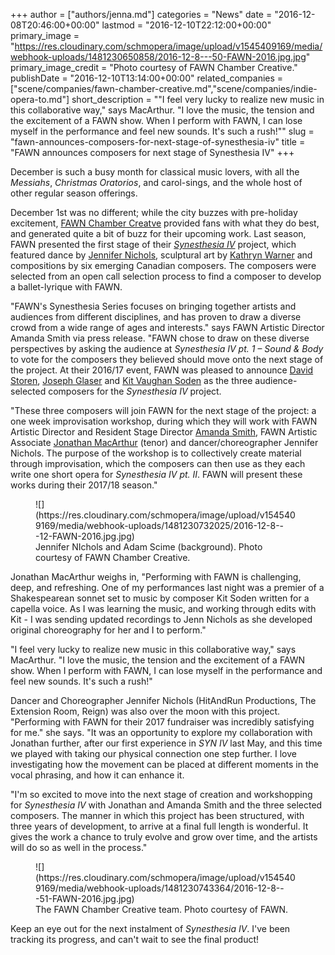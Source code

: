 +++
author = ["authors/jenna.md"]
categories = "News"
date = "2016-12-08T20:46:00+00:00"
lastmod = "2016-12-10T22:12:00+00:00"
primary_image = "https://res.cloudinary.com/schmopera/image/upload/v1545409169/media/webhook-uploads/1481230650858/2016-12-8---50-FAWN-2016.jpg.jpg"
primary_image_credit = "Photo courtesy of FAWN Chamber Creative."
publishDate = "2016-12-10T13:14:00+00:00"
related_companies = ["scene/companies/fawn-chamber-creative.md","scene/companies/indie-opera-to.md"]
short_description = "&quot;I feel very lucky to realize new music in this collaborative way,&quot; says MacArthur. &quot;I love the music, the tension and the excitement of a FAWN show. When I perform with FAWN, I can lose myself in the performance and feel new sounds. It&#039;s such a rush!&quot;"
slug = "fawn-announces-composers-for-next-stage-of-synesthesia-iv"
title = "FAWN announces composers for next stage of Synesthesia IV"
+++

December is such a busy month for classical music lovers, with all the *Messiahs*, *Christmas Oratorios*, and carol-sings, and the whole host of other regular season offerings. 

December 1st was no different; while the city buzzes with pre-holiday excitement, [FAWN Chamber Creatve](/scene/companies/fawn-chamber-creative/) provided fans with what they do best, and generated quite a bit of buzz for their upcoming work. Last season, FAWN presented the first stage of their [*Synesthesia IV*](/in-review-synesthesia-iv-pt1/) project, which featured dance by [Jennifer Nichols](/scene/people/jennifer-nichols/), sculptural art by [Kathryn Warner](http://kathrynwarner.net/) and compositions by six emerging Canadian composers. The composers were selected from an open call selection process to find a composer to develop a ballet-lyrique with FAWN.

"FAWN's Synesthesia Series focuses on bringing together artists and audiences from different disciplines, and has proven to draw a diverse crowd from a wide range of ages and interests." says FAWN Artistic Director Amanda Smith via press release. "FAWN chose to draw on these diverse perspectives by asking the audience at *Synesthesia IV pt. 1 – Sound & Body* to vote for the composers they believed should move onto the next stage of the project. At their 2016/17 event, FAWN was pleased to announce [David Storen](http://davidstoren.wixsite.com/david-storencomposer), [Joseph Glaser](http://www.jglasermusic.com/) and [Kit Vaughan Soden](http://kit-soden-m7yx.squarespace.com/) as the three audience-selected composers for the *Synesthesia IV* project.

"These three composers will join FAWN for the next stage of the project: a one week improvisation workshop, during which they will work with FAWN Artistic Director and Resident Stage Director [Amanda Smith](/scene/people/amanda-smith/), FAWN Artistic Associate [Jonathan MacArthur](/scene/people/jonathan-macarthur/) (tenor) and dancer/choreographer Jennifer Nichols. The purpose of the workshop is to collectively create material through improvisation, which the composers can then use as they each write one short opera for *Synesthesia IV pt. II*. FAWN will present these works during their 2017/18 season."

<figure data-type="image">![](https://res.cloudinary.com/schmopera/image/upload/v1545409169/media/webhook-uploads/1481230732025/2016-12-8---12-FAWN-2016.jpg.jpg)
<figcaption>Jennifer NIchols and Adam Scime (background). Photo courtesy of FAWN Chamber Creative.</figcaption>
</figure>

Jonathan MacArthur weighs in, "Performing with FAWN is challenging, deep, and refreshing. One of my performances last night was a premier of a Shakespearean sonnet set to music by composer Kit Soden written for a capella voice. As I was learning the music, and working through edits with Kit - I was sending updated recordings to Jenn Nichols as she developed original choreography for her and I to perform." 

"I feel very lucky to realize new music in this collaborative way," says MacArthur. "I love the music, the tension and the excitement of a FAWN show. When I perform with FAWN, I can lose myself in the performance and feel new sounds. It's such a rush!"

Dancer and Choreographer Jennifer Nichols (HitAndRun Productions, The Extension Room, Reign) was also over the moon with this project. "Performing with FAWN for their 2017 fundraiser was incredibly satisfying for me." she says. "It was an opportunity to explore my collaboration with Jonathan further, after our first experience in *SYN IV* last May, and this time we played with taking our physical connection one step further.  I love investigating how the movement can be placed at different moments in the vocal phrasing, and how it can enhance it.

"I'm so excited to move into the next stage of creation and workshopping for *Synesthesia IV* with Jonathan and Amanda Smith and the three selected composers.  The manner in which this project has been structured, with three years of development, to arrive at a final full length is wonderful.  It gives the work a chance to truly evolve and grow over time, and the artists will do so as well in the process."

<figure data-type="image">
![](https://res.cloudinary.com/schmopera/image/upload/v1545409169/media/webhook-uploads/1481230743364/2016-12-8---51-FAWN-2016.jpg.jpg)
<figcaption>The FAWN Chamber Creative team. Photo courtesy of FAWN.</figcaption>
</figure>

Keep an eye out for the next instalment of *Synesthesia IV*. I've been tracking its progress, and can't wait to see the final product! 
